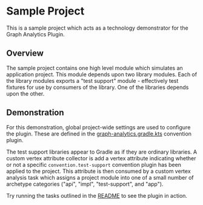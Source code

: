 # Sample Project

This is a sample project which acts as a technology demonstrator for the Graph Analytics
Plugin.

## Overview

The sample project contains one high level module which simulates an application project.
This module depends upon two library modules.  Each of the library modules exports
a "test support" module - effectively test fixtures for use by consumers of the library.
One of the libraries depends upon the other.

## Demonstration

For this demonstration, global project-wide settings are used to configure the plugin.
These are defined in the
[graph-analytics.gradle.kts](buildSrc/src/main/kotlin/convention/graph-analytics.gradle.kts)
convention plugin.

The test support libraries appear to Gradle as if they are ordinary libraries.  A custom
vertex attribute collector is add a vertex attribute indicating whether or not a specific
`convention.test-support` convention plugin has been applied to the project.  This attribute
is then consumed by a custom vertex analysis task which assigns a project module into
one of a small number of archetype categories ("api", "impl", "test-support", and "app").

Try running the tasks outlined in the [README](../README.md) to see the plugin in action.
